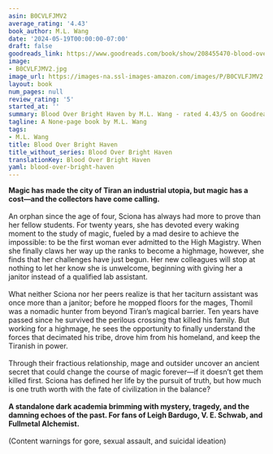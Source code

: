 ```yaml
---
asin: B0CVLFJMV2
average_rating: '4.43'
book_author: M.L. Wang
date: '2024-05-19T00:00:00-07:00'
draft: false
goodreads_link: https://www.goodreads.com/book/show/208455470-blood-over-bright-haven
image:
- B0CVLFJMV2.jpg
image_url: https://images-na.ssl-images-amazon.com/images/P/B0CVLFJMV2.01._SCLZZZZZZZ.jpg
layout: book
num_pages: null
review_rating: '5'
started_at: ''
summary: Blood Over Bright Haven by M.L. Wang - rated 4.43/5 on Goodreads
tagline: A None-page book by M.L. Wang
tags:
- M.L. Wang
title: Blood Over Bright Haven
title_without_series: Blood Over Bright Haven
translationKey: Blood Over Bright Haven
yaml: blood-over-bright-haven
---
```


<b>Magic has made the city of Tiran an industrial utopia, but magic has a cost—and the collectors have come calling.</b><br /><br />An orphan since the age of four, Sciona has always had more to prove than her fellow students. For twenty years, she has devoted every waking moment to the study of magic, fueled by a mad desire to achieve the impossible: to be the first woman ever admitted to the High Magistry. When she finally claws her way up the ranks to become a highmage, however, she finds that her challenges have just begun. Her new colleagues will stop at nothing to let her know she is unwelcome, beginning with giving her a janitor instead of a qualified lab assistant.<br /><br />What neither Sciona nor her peers realize is that her taciturn assistant was once more than a janitor; before he mopped floors for the mages, Thomil was a nomadic hunter from beyond Tiran’s magical barrier. Ten years have passed since he survived the perilous crossing that killed his family. But working for a highmage, he sees the opportunity to finally understand the forces that decimated his tribe, drove him from his homeland, and keep the Tiranish in power.<br /><br />Through their fractious relationship, mage and outsider uncover an ancient secret that could change the course of magic forever—if it doesn’t get them killed first. Sciona has defined her life by the pursuit of truth, but how much is one truth worth with the fate of civilization in the balance?<br /><br /><b>A standalone dark academia brimming with mystery, tragedy, and the damning echoes of the past. For fans of Leigh Bardugo, V. E. Schwab, and Fullmetal Alchemist.</b><br /><br />(Content warnings for gore, sexual assault, and suicidal ideation)